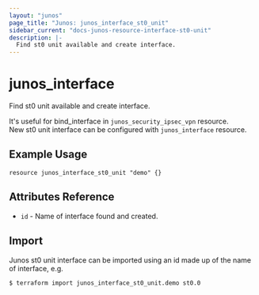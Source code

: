 ```yaml
---
layout: "junos"
page_title: "Junos: junos_interface_st0_unit"
sidebar_current: "docs-junos-resource-interface-st0-unit"
description: |-
  Find st0 unit available and create interface.
---
```


# junos_interface

Find st0 unit available and create interface.

It's useful for bind_interface in `junos_security_ipsec_vpn` resource.  
New st0 unit interface can be configured with `junos_interface` resource.

## Example Usage

```hcl
resource junos_interface_st0_unit "demo" {}
```

## Attributes Reference

* `id` - Name of interface found and created.

## Import

Junos st0 unit interface can be imported using an id made up of the name of interface, e.g.

```
$ terraform import junos_interface_st0_unit.demo st0.0
```
